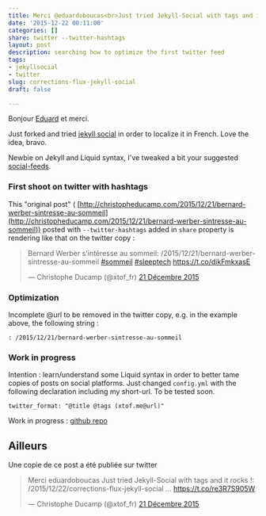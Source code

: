 ```yaml
---
title: Merci @eduardoboucas<br>Just tried Jekyll-Social with tags and it rocks !
date: '2015-12-22 00:11:00'
categories: []
share: twitter --twitter-hashtags
layout: post
description: searching how to optimize the first twitter feed
tags:
- jekyllsocial
- twitter
slug: corrections-flux-jekyll-social
draft: false

---
```

Bonjour [Eduard](https://twitter.com/eduardoboucas) et merci.

Just forked and tried [jekyll social](https://github.com/eduardoboucas/jekyll-social) in order to localize it in French. Love the idea, bravo.

Newbie on Jekyll and Liquid syntax, I've tweaked a bit your suggested [social-feeds](https://github.com/ChristopheDucamp/christopheducamp.github.io/tree/master/social-feeds).

### First shoot on twitter with hashtags

This "original post" ( [http://christopheducamp.com/2015/12/21/bernard-werber-sintresse-au-sommeil](http://christopheducamp.com/2015/12/21/bernard-werber-sintresse-au-sommeil)) posted
with `--twitter-hashtags` added in `share` property is rendering like that on the twitter copy  :

<blockquote class="twitter-tweet" lang="fr"><p lang="fr" dir="ltr">Bernard Werber s&#39;intéresse au sommeil: /2015/12/21/bernard-werber-sintresse-au-sommeil <a href="https://twitter.com/hashtag/sommeil?src=hash">#sommeil</a> <a href="https://twitter.com/hashtag/sleeptech?src=hash">#sleeptech</a> <a href="https://t.co/dikFmkxasE">https://t.co/dikFmkxasE</a></p>&mdash; Christophe Ducamp (@xtof_fr) <a href="https://twitter.com/xtof_fr/status/679047082972479489">21 Décembre 2015</a></blockquote>
<script async src="//platform.twitter.com/widgets.js" charset="utf-8"></script>

### Optimization 
Incomplete @url to be removed in the twitter copy, e.g. in the example above, the following string :

   `: /2015/12/21/bernard-werber-sintresse-au-sommeil`

### Work in progress
Intention : learn/understand some Liquid syntax in order to better tame copies of posts on social platforms. Just changed `config.yml` with the following declaration including my short-url. To be tested soon.  

`twitter_format: "@title @tags (xtof.me@url)"`

Work in progress : [github repo](https://github.com/ChristopheDucamp/christopheducamp.github.io)

## Ailleurs
Une copie de ce post a été publiée sur twitter
<blockquote class="twitter-tweet" lang="fr"><p lang="en" dir="ltr">Merci eduardoboucas&#10;Just tried Jekyll-Social with tags and it rocks !: /2015/12/22/corrections-flux-jekyll-social … <a href="https://t.co/re3R7S905W">https://t.co/re3R7S905W</a></p>&mdash; Christophe Ducamp (@xtof_fr) <a class="u-syndication" rel="syndication"  href="https://twitter.com/xtof_fr/status/679080293333114880">21 Décembre 2015</a></blockquote>
<script async src="//platform.twitter.com/widgets.js" charset="utf-8"></script>
